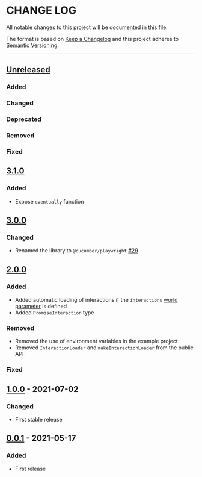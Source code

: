 # CHANGE LOG
All notable changes to this project will be documented in this file.

The format is based on [Keep a Changelog](http://keepachangelog.com/)
and this project adheres to [Semantic Versioning](http://semver.org/).

----
## [Unreleased]

### Added

### Changed

### Deprecated

### Removed

### Fixed

## [3.1.0]

### Added

* Expose `eventually` function

## [3.0.0]

### Changed

* Renamed the library to `@cucumber/playwright` [#29](https://github.com/cucumber/screenplay.js/pull/29)

## [2.0.0]

### Added

* Added automatic loading of interactions if the `interactions` [world parameter](https://github.com/cucumber/cucumber-js/blob/main/docs/support_files/world.md#world-parameters) is defined
* Added `PromiseInteraction` type

### Removed

* Removed the use of environment variables in the example project
* Removed `InteractionLoader` and `makeInteractionLoader` from the public API

### Fixed

## [1.0.0] - 2021-07-02

### Changed

* First stable release

## [0.0.1] - 2021-05-17

### Added

* First release

<!-- Releases -->
[Unreleased]: https://github.com/cucumber/playwright.js/compare/v3.1.0...main
[3.1.0]:      https://github.com/cucumber/playwright.js/compare/v3.0.0...v3.1.0
[3.0.0]:      https://github.com/cucumber/playwright.js/compare/v2.0.0...v3.0.0
[2.0.0]:      https://github.com/cucumber/playwright.js/compare/v1.0.0...v2.0.0
[1.0.0]:      https://github.com/cucumber/playwright.js/compare/0.0.1...v1.0.0
[0.0.1]:      https://github.com/cucumber/playwright.js/releases/tag/0.0.1

<!-- Contributors in alphabetical order -->
[aslakhellesoy]:    https://github.com/aslakhellesoy
[vincent-psarga]:   https://github.com/vincent-psarga
